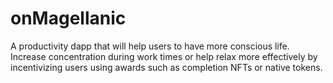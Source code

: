 # onMagellanic
A productivity dapp that will help users to have more conscious
life. Increase concentration during work times or help relax more 
effectively by incentivizing users using awards such as completion 
NFTs or native tokens.
  
